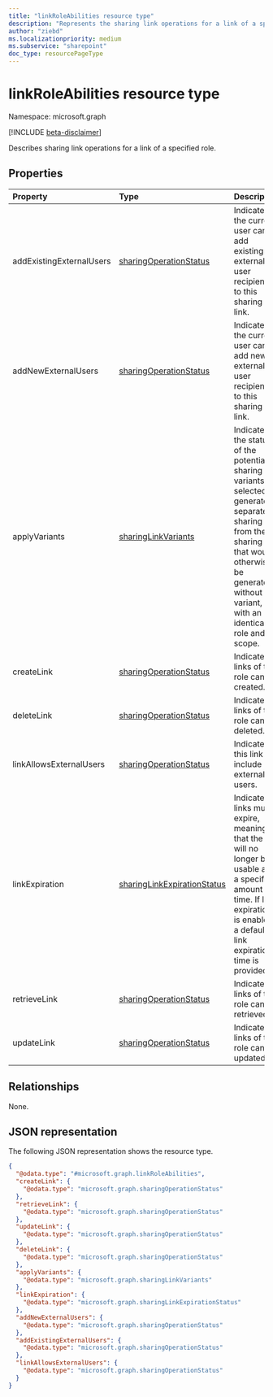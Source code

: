 ```yaml
---
title: "linkRoleAbilities resource type"
description: "Represents the sharing link operations for a link of a specified role."
author: "ziebd"
ms.localizationpriority: medium
ms.subservice: "sharepoint"
doc_type: resourcePageType
---
```


# linkRoleAbilities resource type

Namespace: microsoft.graph

[!INCLUDE [beta-disclaimer](../../includes/beta-disclaimer.md)]

Describes sharing link operations for a link of a specified role.

## Properties

|Property|Type|Description|
|:---|:---|:---|
|addExistingExternalUsers|[sharingOperationStatus](../resources/sharingoperationstatus.md)|Indicates if the current user can add existing external user recipients to this sharing link.|
|addNewExternalUsers|[sharingOperationStatus](../resources/sharingoperationstatus.md)|Indicates if the current user can add new external user recipients to this sharing link.|
|applyVariants|[sharingLinkVariants](../resources/sharinglinkvariants.md)|Indicates the status of the potential sharing link variants. If selected, it generates a separate sharing link from the sharing link that would otherwise be generated without the variant, yet with an identical role and scope.|
|createLink|[sharingOperationStatus](../resources/sharingoperationstatus.md)|Indicates if links of this role can be created.|
|deleteLink|[sharingOperationStatus](../resources/sharingoperationstatus.md)|Indicates if links of this role can be deleted.|
|linkAllowsExternalUsers|[sharingOperationStatus](../resources/sharingoperationstatus.md)|Indicates if this link can include external users.|
|linkExpiration|[sharingLinkExpirationStatus](../resources/sharinglinkexpirationstatus.md)|Indicates if links must expire, meaning that the link will no longer be usable after a specified amount of time. If link expiration is enabled, a default link expiration time is provided.|
|retrieveLink|[sharingOperationStatus](../resources/sharingoperationstatus.md)|Indicates if links of this role can be retrieved.|
|updateLink|[sharingOperationStatus](../resources/sharingoperationstatus.md)|Indicates if links of this role can be updated.|

## Relationships

None.

## JSON representation

The following JSON representation shows the resource type.
<!-- {
  "blockType": "resource",
  "@odata.type": "microsoft.graph.linkRoleAbilities"
}
-->
``` json
{
  "@odata.type": "#microsoft.graph.linkRoleAbilities",
  "createLink": {
    "@odata.type": "microsoft.graph.sharingOperationStatus"
  },
  "retrieveLink": {
    "@odata.type": "microsoft.graph.sharingOperationStatus"
  },
  "updateLink": {
    "@odata.type": "microsoft.graph.sharingOperationStatus"
  },
  "deleteLink": {
    "@odata.type": "microsoft.graph.sharingOperationStatus"
  },
  "applyVariants": {
    "@odata.type": "microsoft.graph.sharingLinkVariants"
  },
  "linkExpiration": {
    "@odata.type": "microsoft.graph.sharingLinkExpirationStatus"
  },
  "addNewExternalUsers": {
    "@odata.type": "microsoft.graph.sharingOperationStatus"
  },
  "addExistingExternalUsers": {
    "@odata.type": "microsoft.graph.sharingOperationStatus"
  },
  "linkAllowsExternalUsers": {
    "@odata.type": "microsoft.graph.sharingOperationStatus"
  }
}
```
